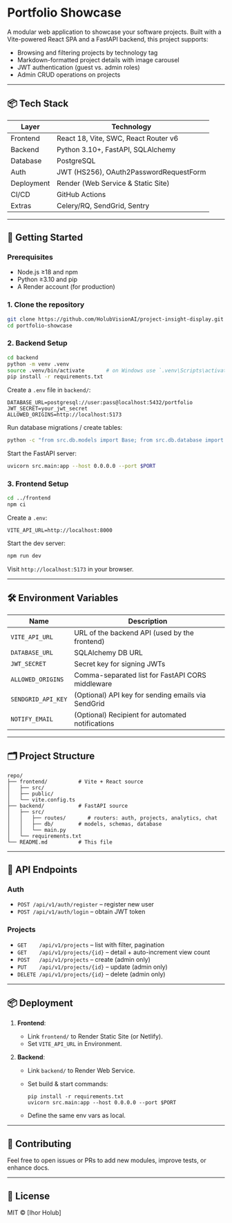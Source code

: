 

# Portfolio Showcase

A modular web application to showcase your software projects. Built with a Vite-powered React SPA and a FastAPI backend, this project supports:

- Browsing and filtering projects by technology tag
- Markdown-formatted project details with image carousel
- JWT authentication (guest vs. admin roles)
- Admin CRUD operations on projects


---

## 📦 Tech Stack

| Layer        | Technology                                |
| ------------ | ----------------------------------------- |
| Frontend     | React 18, Vite, SWC, React Router v6      |
| Backend      | Python 3.10+, FastAPI, SQLAlchemy         |
| Database     | PostgreSQL           |
| Auth         | JWT (HS256), OAuth2PasswordRequestForm    |
| Deployment   | Render (Web Service & Static Site)       |
| CI/CD        | GitHub Actions                           |
| Extras       | Celery/RQ, SendGrid, Sentry   |

---

## 🚀 Getting Started

### Prerequisites

- Node.js ≥18 and npm
- Python ≥3.10 and pip
- A Render account (for production)

### 1. Clone the repository

```bash
git clone https://github.com/HolubVisionAI/project-insight-display.git
cd portfolio-showcase
````

### 2. Backend Setup

```bash
cd backend
python -m venv .venv
source .venv/bin/activate       # on Windows use `.venv\Scripts\activate`
pip install -r requirements.txt
```

Create a `.env` file in `backend/`:

```env
DATABASE_URL=postgresql://user:pass@localhost:5432/portfolio
JWT_SECRET=your_jwt_secret
ALLOWED_ORIGINS=http://localhost:5173
```

Run database migrations / create tables:

```bash
python -c "from src.db.models import Base; from src.db.database import engine; Base.metadata.create_all(bind=engine)"
```

Start the FastAPI server:

```bash
uvicorn src.main:app --host 0.0.0.0 --port $PORT
```

### 3. Frontend Setup

```bash
cd ../frontend
npm ci
```

Create a `.env`:

```env
VITE_API_URL=http://localhost:8000
```

Start the dev server:

```bash
npm run dev
```

Visit `http://localhost:5173` in your browser.

---

## 🛠️ Environment Variables

| Name               | Description                                        |
| ------------------ | -------------------------------------------------- |
| `VITE_API_URL`     | URL of the backend API (used by the frontend)      |
| `DATABASE_URL`     | SQLAlchemy DB URL                                  |
| `JWT_SECRET`       | Secret key for signing JWTs                        |
| `ALLOWED_ORIGINS`  | Comma-separated list for FastAPI CORS middleware   |
| `SENDGRID_API_KEY` | (Optional) API key for sending emails via SendGrid |
| `NOTIFY_EMAIL`     | (Optional) Recipient for automated notifications   |

---

## 🗂️ Project Structure

```
repo/
├── frontend/          # Vite + React source
│   ├── src/
│   ├── public/
│   └── vite.config.ts
├── backend/           # FastAPI source
│   ├── src/
│   │   ├── routes/       # routers: auth, projects, analytics, chat
│   │   ├── db/        # models, schemas, database
│   │   └── main.py
│   └── requirements.txt
└── README.md          # This file
```

---

## 🔗 API Endpoints

### Auth

* `POST /api/v1/auth/register` – register new user
* `POST /api/v1/auth/login`    – obtain JWT token

### Projects

* `GET    /api/v1/projects`           – list with filter, pagination
* `GET    /api/v1/projects/{id}`      – detail + auto-increment view count
* `POST   /api/v1/projects`           – create (admin only)
* `PUT    /api/v1/projects/{id}`      – update (admin only)
* `DELETE /api/v1/projects/{id}`      – delete (admin only)

---

## 📦 Deployment

1. **Frontend**:

   * Link `frontend/` to Render Static Site (or Netlify).
   * Set `VITE_API_URL` in Environment.

2. **Backend**:

   * Link `backend/` to Render Web Service.
   * Set build & start commands:

     ```
     pip install -r requirements.txt
     uvicorn src.main:app --host 0.0.0.0 --port $PORT
     ```
   * Define the same env vars as local.

---

## 🤝 Contributing

Feel free to open issues or PRs to add new modules, improve tests, or enhance docs.

---

## 📝 License

MIT © \[Ihor Holub]

